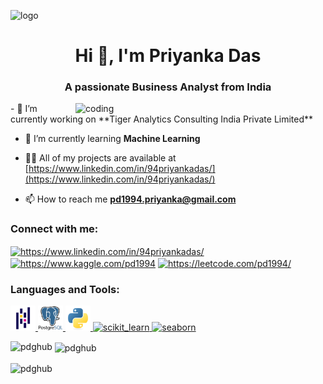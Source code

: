 ![logo](https://github.com/pdghub/pdghub/assets/143490131/6ad766bf-0dae-4cdc-9982-f97ff9338351)

<h1 align="center">Hi 👋, I'm Priyanka Das</h1>
<h3 align="center">A passionate Business Analyst from India</h3>
<img align = "right" alt="coding" width="400" src="https://media.tenor.com/S59bPkT0pqcAAAAC/programming.gif">
- 🔭 I’m currently working on **Tiger Analytics Consulting India Private Limited**

- 🌱 I’m currently learning **Machine Learning**

- 👨‍💻 All of my projects are available at [https://www.linkedin.com/in/94priyankadas/](https://www.linkedin.com/in/94priyankadas/)

- 📫 How to reach me **pd1994.priyanka@gmail.com**

<h3 align="left">Connect with me:</h3>
<p align="left">
<a href="https://linkedin.com/in/https://www.linkedin.com/in/94priyankadas/" target="blank"><img align="center" src="https://raw.githubusercontent.com/rahuldkjain/github-profile-readme-generator/master/src/images/icons/Social/linked-in-alt.svg" alt="https://www.linkedin.com/in/94priyankadas/" height="30" width="40" /></a>
<a href="https://kaggle.com/https://www.kaggle.com/pd1994" target="blank"><img align="center" src="https://raw.githubusercontent.com/rahuldkjain/github-profile-readme-generator/master/src/images/icons/Social/kaggle.svg" alt="https://www.kaggle.com/pd1994" height="30" width="40" /></a>
<a href="https://www.leetcode.com/https://leetcode.com/pd1994/" target="blank"><img align="center" src="https://raw.githubusercontent.com/rahuldkjain/github-profile-readme-generator/master/src/images/icons/Social/leet-code.svg" alt="https://leetcode.com/pd1994/" height="30" width="40" /></a>
</p>

<h3 align="left">Languages and Tools:</h3>
<p align="left"> <a href="https://pandas.pydata.org/" target="_blank" rel="noreferrer"> <img src="https://raw.githubusercontent.com/devicons/devicon/2ae2a900d2f041da66e950e4d48052658d850630/icons/pandas/pandas-original.svg" alt="pandas" width="40" height="40"/> </a> <a href="https://www.postgresql.org" target="_blank" rel="noreferrer"> <img src="https://raw.githubusercontent.com/devicons/devicon/master/icons/postgresql/postgresql-original-wordmark.svg" alt="postgresql" width="40" height="40"/> </a> <a href="https://www.python.org" target="_blank" rel="noreferrer"> <img src="https://raw.githubusercontent.com/devicons/devicon/master/icons/python/python-original.svg" alt="python" width="40" height="40"/> </a> <a href="https://scikit-learn.org/" target="_blank" rel="noreferrer"> <img src="https://upload.wikimedia.org/wikipedia/commons/0/05/Scikit_learn_logo_small.svg" alt="scikit_learn" width="40" height="40"/> </a> <a href="https://seaborn.pydata.org/" target="_blank" rel="noreferrer"> <img src="https://seaborn.pydata.org/_images/logo-mark-lightbg.svg" alt="seaborn" width="40" height="40"/> </a> </p>

<p><img align="left" src="https://github-readme-stats.vercel.app/api/top-langs?username=pdghub&show_icons=true&locale=en&layout=compact" alt="pdghub" /></p>

<p>&nbsp;<img align="center" src="https://github-readme-stats.vercel.app/api?username=pdghub&show_icons=true&locale=en" alt="pdghub" /></p>

<p><img align="center" src="https://github-readme-streak-stats.herokuapp.com/?user=pdghub&" alt="pdghub" /></p>
